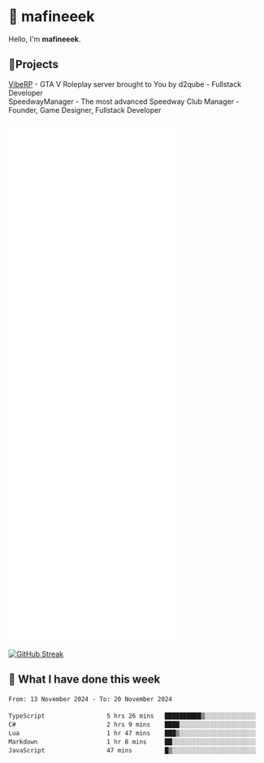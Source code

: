 # 👋 mafineeek
Hello, I'm **mafineeek**.

## 📝Projects

[VibeRP](https://v-rp.pl) - GTA V Roleplay server brought to You by d2qube - Fullstack Developer<br/>
SpeedwayManager - The most advanced Speedway Club Manager - Founder, Game Designer, Fullstack Developer


![](./github-metrics.svg)

[![GitHub Streak](https://streak-stats.demolab.com/?user=mafineeek)](https://git.io/streak-stats)

## 📰 What I have done this week
<!--START_SECTION:waka-->

```txt
From: 13 November 2024 - To: 20 November 2024

TypeScript                 5 hrs 26 mins   ██████████▒░░░░░░░░░░░░░░   41.01 %
C#                         2 hrs 9 mins    ████░░░░░░░░░░░░░░░░░░░░░   16.25 %
Lua                        1 hr 47 mins    ███▒░░░░░░░░░░░░░░░░░░░░░   13.51 %
Markdown                   1 hr 8 mins     ██░░░░░░░░░░░░░░░░░░░░░░░   08.63 %
JavaScript                 47 mins         █▒░░░░░░░░░░░░░░░░░░░░░░░   05.96 %
```

<!--END_SECTION:waka-->
